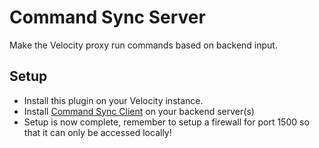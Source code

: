 # Command Sync Server

Make the Velocity proxy run commands based on backend input.

## Setup

- Install this plugin on your Velocity instance.
- Install [Command Sync Client](https://github.com/Wind-Development/CommandSyncClient) on your backend server(s)
- Setup is now complete, remember to setup a firewall for port 1500 so that it can only be accessed locally!
